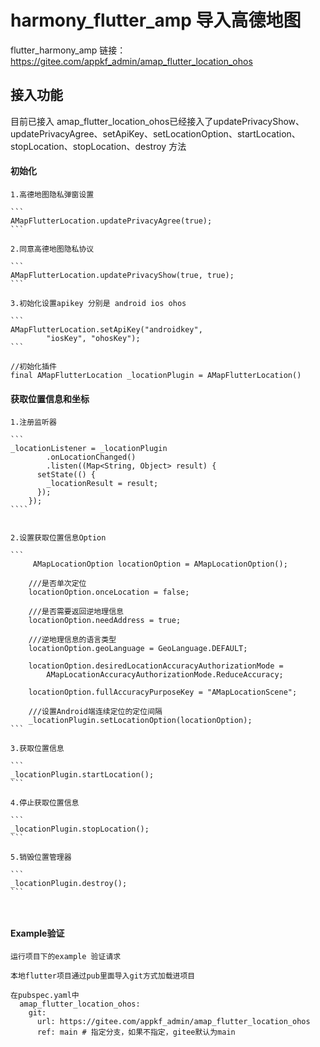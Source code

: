 # harmony_flutter_amp 导入高德地图

flutter_harmony_amp 链接：https://gitee.com/appkf_admin/amap_flutter_location_ohos



## 接入功能

目前已接入 amap_flutter_location_ohos已经接入了updatePrivacyShow、updatePrivacyAgree、setApiKey、setLocationOption、startLocation、stopLocation、stopLocation、destroy 方法



####  初始化

````
1.高德地图隐私弹窗设置

```
AMapFlutterLocation.updatePrivacyAgree(true);
```

2.同意高德地图隐私协议

```
AMapFlutterLocation.updatePrivacyShow(true, true); 
```

3.初始化设置apikey 分别是 android ios ohos 

```
AMapFlutterLocation.setApiKey("androidkey",
        "iosKey", "ohosKey");
```

//初始化插件
final AMapFlutterLocation _locationPlugin = AMapFlutterLocation()
````



#### 获取位置信息和坐标

`````
1.注册监听器

```
_locationListener = _locationPlugin
        .onLocationChanged()
        .listen((Map<String, Object> result) {
      setState(() {
        _locationResult = result;
      });
    });
````


2.设置获取位置信息Option

```
     AMapLocationOption locationOption = AMapLocationOption();

    ///是否单次定位
    locationOption.onceLocation = false;

    ///是否需要返回逆地理信息
    locationOption.needAddress = true;

    ///逆地理信息的语言类型
    locationOption.geoLanguage = GeoLanguage.DEFAULT;

    locationOption.desiredLocationAccuracyAuthorizationMode =
        AMapLocationAccuracyAuthorizationMode.ReduceAccuracy;

    locationOption.fullAccuracyPurposeKey = "AMapLocationScene";

    ///设置Android端连续定位的定位间隔
    _locationPlugin.setLocationOption(locationOption);
```

3.获取位置信息

```
_locationPlugin.startLocation();
```

4.停止获取位置信息

```
_locationPlugin.stopLocation();
```

5.销毁位置管理器

```
_locationPlugin.destroy();
```



`````



#### Example验证

```
运行项目下的example 验证请求

本地flutter项目通过pub里面导入git方式加载进项目 

在pubspec.yaml中
  amap_flutter_location_ohos:
    git:
      url: https://gitee.com/appkf_admin/amap_flutter_location_ohos
      ref: main # 指定分支，如果不指定，gitee默认为main
```

